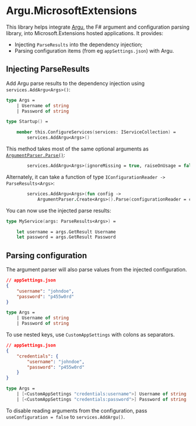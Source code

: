 # Argu.MicrosoftExtensions

This library helps integrate [Argu](http://fsprojects.github.io/Argu/), the F# argument and configuration parsing library, into Microsoft.Extensions hosted applications.
It provides:

* Injecting `ParseResults` into the dependency injection;
* Parsing configuration items (from eg `appSettings.json`) with Argu.

## Injecting ParseResults

Add Argu parse results to the dependency injection using `services.AddArgu<Args>()`:

```fsharp
type Args =
    | Username of string
    | Password of string

type Startup() =

    member this.ConfigureServices(services: IServiceCollection) =
        services.AddArgu<Args>()
```

This method takes most of the same optional arguments as [`ArgumentParser.Parse()`](http://fsprojects.github.io/Argu/reference/argu-argumentparser-1.html#Parse):

```fsharp
        services.AddArgu<Args>(ignoreMissing = true, raiseOnUsage = false)
```

Alternately, it can take a function of type `IConfigurationReader -> ParseResults<Args>`:

```fsharp
        services.AddArgu<Args>(fun config ->
            ArgumentParser.Create<Args>().Parse(configurationReader = config))
```

You can now use the injected parse results:

```fsharp
type MyService(args: ParseResults<Args>) =

    let username = args.GetResult Username
    let password = args.GetResult Password
```

## Parsing configuration

The argument parser will also parse values from the injected configuration.

```json
// appSettings.json
{
    "username": "johndoe",
    "password": "p455w0rd"
}
```

```fsharp
type Args =
    | Username of string
    | Password of string
```

To use nested keys, use `CustomAppSettings` with colons as separators.

```json
// appSettings.json
{
    "credentials": {
        "username": "johndoe",
        "password": "p455w0rd"
    }
}
```

```fsharp
type Args =
    | [<CustomAppSettings "credentials:username">] Username of string
    | [<CustomAppSettings "credentials:password">] Password of string
```

To disable reading arguments from the configuration, pass `useConfiguration = false` to `services.AddArgu()`.
